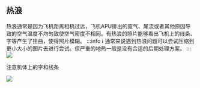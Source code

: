 ## 热浪
热浪通常是因为飞机距离相机过远，飞机APU排出的废气、尾流或者其他原因导致的空气温度不均匀致使空气密度不相同。有热浪的照片能够看出飞机上的线条、字等产生了扭曲，使得照片模糊。
:::info :information_source:
通常来说遇到热浪问题可以尝试压缩到更小大小的图片去进行尝试。但严重的地热一般是没有合适的后期处理方案。
:::
![](https://source.cdn.794td.cn/TOGA/guideline/image059.jpg)

注意机体上的字和线条

![](https://source.cdn.794td.cn/TOGA/guideline/image060.png)